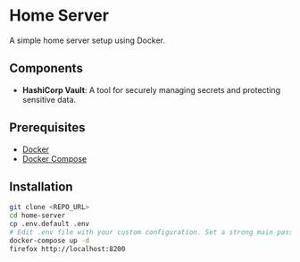# Home Server

A simple home server setup using Docker.

## Components
- **HashiCorp Vault**: A tool for securely managing secrets and protecting sensitive data.

## Prerequisites

- [Docker](https://docs.docker.com/get-docker/)
- [Docker Compose](https://docs.docker.com/compose/install/)

## Installation

```bash
git clone <REPO_URL>
cd home-server
cp .env.default .env
# Edit .env file with your custom configuration. Set a strong main password.
docker-compose up -d
firefox http://localhost:8200
```
